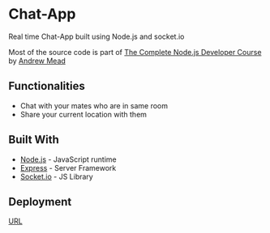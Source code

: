 # Chat-App

Real time Chat-App built using Node.js and socket.io

Most of the source code is part of [The Complete Node.js Developer Course](https://www.udemy.com/the-complete-nodejs-developer-course-2) by [Andrew Mead](https://github.com/andrewjmead)

## Functionalities
- Chat with your mates who are in same room
- Share your current location with them


## Built With

- [Node.js](https://nodejs.org/en/) - JavaScript runtime
- [Express](https://expressjs.com/) - Server Framework
- [Socket.io](https://www.npmjs.com/package/handlebars) - JS Library

## Deployment
[URL](https://krunal-chat-app.herokuapp.com/)
